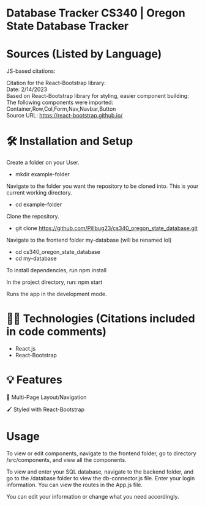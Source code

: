 # Database Tracker CS340 | Oregon State Database Tracker

# Sources (Listed by Language)
JS-based citations:<br>

Citation for the React-Bootstrap library:<br>
Date: 2/14/2023<br>
Based on React-Bootstrap library for styling, easier component building:<br>
The following components were imported: Container,Row,Col,Form,Nav,Navbar,Button<br>
Source URL: https://react-bootstrap.github.io/<br>



# 🛠 Installation and Setup
Create a folder on your User.
* mkdir example-folder 

Navigate to the folder you want the repository to be cloned into.
This is your current working directory.
* cd example-folder 

Clone the repository. 
* git clone https://github.com/Pillbug23/cs340_oregon_state_database.git

Navigate to the frontend folder my-database (will be renamed lol)
* cd cs340_oregon_state_database
* cd my-database 


To install dependencies, run npm install

In the project directory, run: npm start

Runs the app in the development mode.


# 👨‍💻 Technologies (Citations included in code comments)
* React.js
* React-Bootstrap

# 💡 Features
📖 Multi-Page Layout/Navigation

🖌️ Styled with React-Bootstrap


# Usage
To view or edit components, navigate to the frontend folder, go to directory /src/components, and view all the components.

To view and enter your SQL database, navigate to the backend folder, and go to the /database folder to view the db-connector.js file. Enter your login information. You can view the routes in the App.js file.

You can edit your information or change what you need accordingly.

